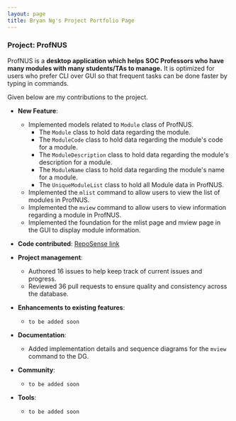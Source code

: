 ```yaml
---
layout: page
title: Bryan Ng's Project Portfolio Page
---
```


### Project: ProfNUS

ProfNUS is a **desktop application which helps SOC Professors who have many modules with many students/TAs to manage.** It is optimized for users who prefer CLI over GUI so that frequent tasks can be done faster by typing in commands.

Given below are my contributions to the project.

* **New Feature**:
    * Implemented models related to `Module` class of ProfNUS.
      * The `Module` class to hold data regarding the module.
      * The `ModuleCode` class to hold data regarding the module's code for a module.
      * The `ModuleDescription` class to hold data regarding the module's description for a module.
      * The `ModuleName` class to hold data regarding the module's name for a module.
      * The `UniqueModuleList` class to hold all Module data in ProfNUS.
    * Implemented the `mlist` command to allow users to view the list of modules in ProfNUS.
    * Implemented the `mview` command to allow users to view information regarding a module in ProfNUS.
    * Implemented the foundation for the mlist page and mview page in the GUI to display module information.

* **Code contributed**: [RepoSense link](https://nus-cs2103-ay2223s1.github.io/tp-dashboard/?search=bryanngzh&breakdown=true&sort=groupTitle&sortWithin=title&since=2022-09-16&timeframe=commit&mergegroup=&groupSelect=groupByRepos&checkedFileTypes=docs~functional-code~test-code~other)

* **Project management**:
  * Authored 16 issues to help keep track of current issues and progress.
  * Reviewed 36 pull requests to ensure quality and consistency across the database.

* **Enhancements to existing features**:
    * `to be added soon`

<div style="page-break-after: always;"></div>

* **Documentation**:
  * Added implementation details and sequence diagrams for the `mview` command to the DG.

* **Community**:
    * `to be added soon`

* **Tools**:
    * `to be added soon`

